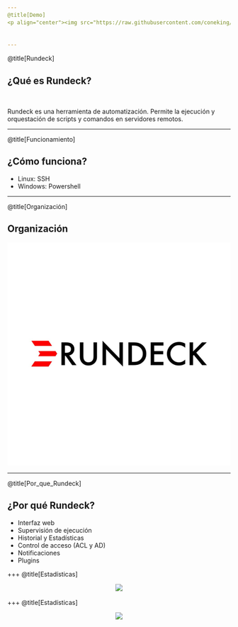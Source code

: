 ```yaml
---
@title[Demo]
<p align="center"><img src="https://raw.githubusercontent.com/coneking/rundeck/demo/images/rundeck.jpg" width="600" /></p>


---
```

@title[Rundeck]
## ¿Qué es Rundeck?

<br>

Rundeck es una herramienta de automatización.
Permite la ejecución y orquestación de scripts y comandos en servidores remotos.


---
@title[Funcionamiento]

## ¿Cómo funciona?

- Linux: SSH
- Windows: Powershell

---
@title[Organización]

## Organización

<p align="center"><img src="https://raw.githubusercontent.com/coneking/rundeck/demo/images/rundeck.jpg" width="600" /></p>

---
@title[Por_que_Rundeck]

## ¿Por qué Rundeck?

- Interfaz web
- Supervisión de ejecución
- Historial y Estadísticas
- Control de acceso (ACL y AD)
- Notificaciones
- Plugins

+++
@title[Estadísticas]

<p align="center"><img src="https://raw.githubusercontent.com/coneking/rundeck/demo/images/historial.jpg" width="400" /></p>

+++
@title[Estadísticas]

<p align="center"><img src="https://raw.githubusercontent.com/coneking/rundeck/demo/images/status.jpg" width="400" /></p>

